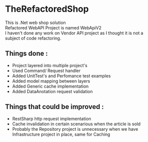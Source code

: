 # TheRefactoredShop
This is .Net web shop solution
<br/>
Refactored WebAPI Project is named WebApiV2
<br/>I haven't done any work on Vendor API project as I thought it is not a subject of code refactoring.


## Things done : 
- Project layered into multiple project's
- Used Command/ Request handler 
- Added UnitTest's and Perfomance test examples
- Added model mapping between layers
- Added Generic cache implementation
- Added DataAnotation request validation 


## Things that could be improved : 
- RestSharp http request implementation
- Cache invalidation in certain scenarious when the article is sold
- Probably the Repository project is unnecessary when we have Infrastructure project in place, same for Caching


